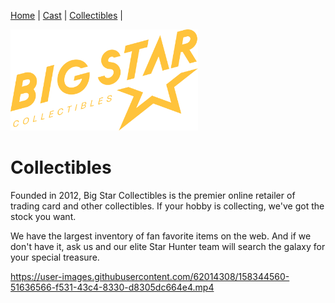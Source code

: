 [Home](README.md) | [Cast](Cast.md) | [Collectibles](Collectibles.md) | 


<img src="images/logo_bigstar.svg" alt="StarGazers Logo" style="width:300px;">

# Collectibles

Founded in 2012, Big Star Collectibles is the premier online retailer of trading card and other collectibles. If your hobby is collecting, we've got the stock you want.

We have the largest inventory of fan favorite items on the web. And if we don't have it, ask us and our elite Star Hunter team will search the galaxy for your special treasure.

https://user-images.githubusercontent.com/62014308/158344560-51636566-f531-43c4-8330-d8305dc664e4.mp4

